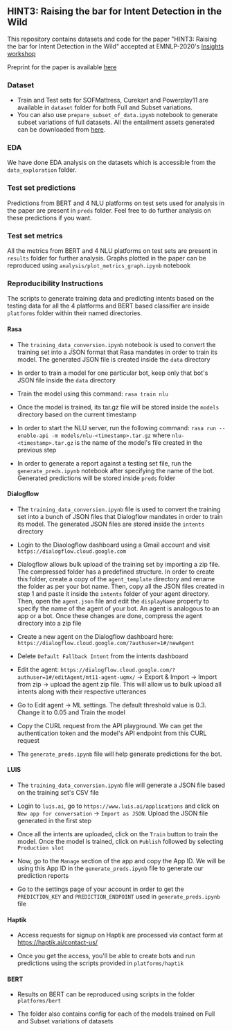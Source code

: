 ## HINT3: Raising the bar for Intent Detection in the Wild

This repository contains datasets and code for the paper
 "HINT3: Raising the bar for Intent Detection in the Wild" 
 accepted at EMNLP-2020's
  [Insights workshop](https://insights-workshop.github.io/)
  
Preprint for the paper is available [here](https://arxiv.org/abs/2009.13833)


### Dataset

- Train and Test sets for SOFMattress, Curekart and Powerplay11
 are available in `dataset` folder for both Full and Subset variations.
- You can also use `prepare_subset_of_data.ipynb` notebook to generate
 subset variations of full datasets.  All the entailment assets
  generated can be downloaded from [here](https://drive.google.com/drive/folders/1Un97REmtSbxmcNlDgg5qX0awxFoGz0n4?usp=sharing).


### EDA

We have done EDA analysis on the datasets which is accessible
 from the `data_exploration` folder.


### Test set predictions

Predictions from BERT and 4 NLU platforms on test sets used for
 analysis in the paper are present in `preds` folder. Feel free to
  do further analysis on these predictions if you want.

### Test set metrics

All the metrics from BERT and 4 NLU platforms on test sets
 are present in `results` folder for further analysis. Graphs plotted in
  the paper can be reproduced using `analysis/plot_metrics_graph.ipynb` 
  notebook 


### Reproducibility Instructions

The scripts to generate training data and predicting intents
 based on the testing data for all the 4 platforms and BERT 
 based classifier are inside `platforms` folder within
  their named directories.


#### Rasa

- The `training_data_conversion.ipynb` notebook is used to
 convert the training set into a JSON format that Rasa
  mandates in order to train its model. The generated JSON
   file is created inside the `data` directory

- In order to train a model for one particular bot, keep only
 that bot's JSON file inside the `data` directory

- Train the model using this command: `rasa train nlu`

- Once the model is trained, its tar.gz file will be stored
 inside the `models` directory based on the current timestamp

- In order to start the NLU server, run the following command:
 `rasa run --enable-api -m models/nlu-<timestamp>.tar.gz` where
  `nlu-<timestamp>.tar.gz` is the name of the model's file
   created in the previous step

- In order to generate a report against a testing set file,
 run the `generate_preds.ipynb` notebook after specifying the
  name of the bot. Generated predictions will be stored inside
   `preds` folder



#### Dialogflow
- The `training_data_conversion.ipynb` file is used to convert
 the training set into a bunch of JSON files that Dialogflow
  mandates in order to train its model. The generated JSON files
   are stored inside the `intents` directory

- Login to the Diaologflow dashboard using a Gmail account
 and visit `https://dialogflow.cloud.google.com`

- Dialogflow allows bulk upload of the training set by
 importing a zip file. The compressed folder has a predefined
  structure. In order to create this folder, create a copy of
   the `agent_template` directory and rename the folder as
    per your bot name. Then, copy all the JSON files created
     in step 1 and paste it inside the `intents` folder of your
      agent directory. Then, open the `agent.json` file and edit
       the `displayName` property to specify the name of the
        agent of your bot. An agent is analogous to an app or
         a bot. Once these changes are done, compress the agent
          directory into a zip file

- Create a new agent on the Dialogflow dashboard
 here: `https://dialogflow.cloud.google.com/?authuser=1#/newAgent`

- Delete `Default Fallback Intent` from the intents dashboard

- Edit the agent: `https://dialogflow.cloud.google.com/?authuser=1#/editAgent/mt11-agent-ugmx/` -> Export & Import -> Import from zip -> upload the agent zip file. This will allow us to bulk upload all intents along with their respective utterances

- Go to Edit agent -> ML settings. The default threshold value
 is 0.3. Change it to 0.05 and Train the model

- Copy the CURL request from the API playground. We can get
 the authentication token and the model's API endpoint from
  this CURL request

- The `generate_preds.ipynb` file will help generate predictions
 for the bot.


#### LUIS
- The `training_data_conversion.ipynb` file will generate
 a JSON file based on the training set's CSV file

- Login to `luis.ai`, go to `https://www.luis.ai/applications`
 and click on `New app for conversation` -> `Import as JSON`.
  Upload the JSON file generated in the first step

- Once all the intents are uploaded, click on the `Train` button
 to train the model. Once the model is trained, click on
  `Publish` followed by selecting `Production slot`

- Now, go to the `Manage` section of the app and copy the
 App ID. We will be using this App ID in the `generate_preds.ipynb` file to generate our prediction reports

- Go to the settings page of your account in order to get
 the `PREDICTION_KEY` and `PREDICTION_ENDPOINT` used in
  `generate_preds.ipynb` file

#### Haptik

- Access requests for signup on Haptik are processed via contact
 form at https://haptik.ai/contact-us/

- Once you get the access, you'll be able to create bots
 and run predictions using the scripts provided in
  `platforms/haptik`


#### BERT

- Results on BERT can be reproduced using scripts in the
 folder `platforms/bert`

- The folder also contains config for each of the models
 trained on Full and Subset variations of datasets